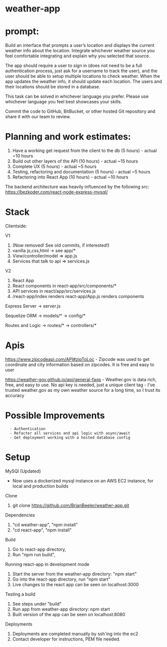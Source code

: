 # weather-app

# prompt:

Build an interface that prompts a user’s location and displays the current weather info about the location. Integrate whichever weather source you feel comfortable integrating and explain why you selected that source.

The app should require a user to sign in (does not need to be a full authentication process, just ask for a username to track the user), and the user should be able to setup multiple locations to check weather. When the app updates the weather info, it should update each location. The users and their locations should be stored in a database.

This task can be solved in whichever language you prefer. Please use whichever language you feel best showcases your skills.

Commit the code to GitHub, BitBucket, or other hosted Git repository and share it with our team to review.



# Planning and work estimates:

1. Have a working get request from the client to the db (5 hours) - actual ~10 hours
2. Build out other layers of the API (10 hours)                   - actual ~15 hours
3. Complete UX (5 hours)                                          - actual ~5  hours
4. Testing, refactoring and documentation (5 hours)               - actual ~5  hours
5. Refactoring into React App (10 hours)                          - actual ~10 hours

The backend architecture was heavily influenced by the following src:
https://bezkoder.com/react-node-express-mysql/

# Stack

Clientside:

V1
1.    (Now removed! See old commits, if interested!)
2.    vanilla js,css,html -> see app/*  
3.    View/controller/model => app.js
4.    Services that talk to api => services.js

V2 
1. React App
2. React components in react-app/src/components/*
3. API services in react/app/src/services.js
4. /react-app/index renders react-app/App.js renders components

Express Server 
      -> server.js

Sequelize ORM 
      -> models/*
      -> config/*

Routes and Logic
      -> routes/*
      -> controllers/*


# Apis

https://www.zipcodeapi.com/API#zipToLoc 
      - Zipcode was used to get coordinate and city information
        based on zipcodes. It is free and easy to user

https://weather-gov.github.io/api/general-faqs
      - Weather.gov is data rich, free, and easy to use. No api
        key is needed, just a unique client tag
      - I've trusted weather.gov as my own weather source for a long time, so I trust its accuracy

# Possible Improvements
      - Authentication
      - Refacter all services and api logic with async/await
      - Get deployment working with a hosted database config
      

# Setup



MySQl (Updated)

- Now uses a dockerized mysql instance on an AWS EC2 instance, for local and production builds


Clone
1. git clone https://github.com/BrianBeeler/weather-app.git

Dependencies
1. "cd weather-app", "npm install"
2. "cd react-app", "npm install" 

Build
1. Go to react-app directory,
2. Run "npm run build",

Running react-app in development mode
1. Start the server from the weather-app directory: "npm start"
2. Go into the react-app directory, run "npm start"
3. Live changes to the react app can be seen on localhost:3000

Testing a build
1. See steps under "build"
2. Run app from weather-app directory: npm start
3. Built version of the app can be seen on localhost:8080


Deployments
1. Deployments are completed manually by ssh'ing into the ec2
2. Contact developer for instructions, PEM file needed.
